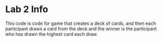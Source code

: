 <h1>Lab 2 Info</h1>

<p> This code is code for game that creates a deck of cards, and then each participant draws a card from the deck and the winner is the participant who has drawn the highest card each draw.</p>